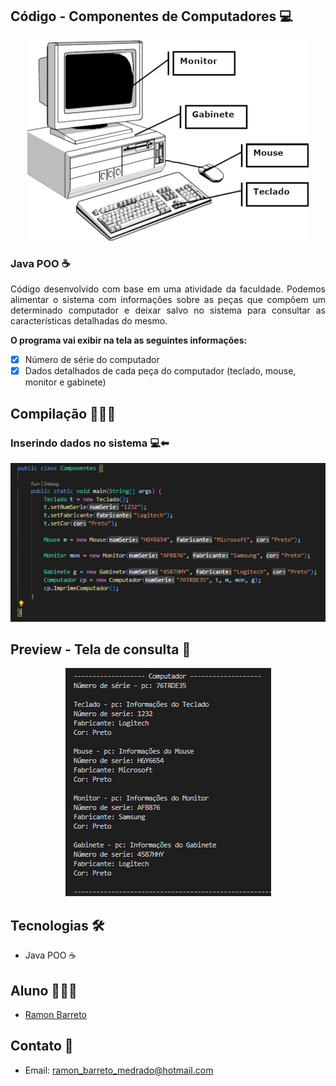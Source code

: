 ## Código - Componentes de Computadores 💻

<p align="center">
  <img alt="componets-pc" src=".github/componentes.PNG"/>
</p>

### Java POO ☕


<p align="justify">Código desenvolvido com base em uma atividade da faculdade. Podemos alimentar o sistema com informações sobre as peças que compõem um determinado computador e deixar salvo no sistema para consultar as características detalhadas do mesmo.
</p>

<strong>O programa vai exibir na tela as seguintes informações:</strong>

- [x] Número de série do computador
- [x] Dados detalhados de cada peça do computador (teclado, mouse, monitor e gabinete)
  
## Compilação 👨🏽‍💻

### Inserindo dados no sistema 💻⬅
<p align="center">
  <img alt="inserindo dados" src=".github/insert.PNG">
</p>

## Preview - Tela de consulta 🔎
<p align="center">
  <img alt="consulta dados" src=".github/consult.PNG">
</p>

## Tecnologias 🛠

- Java POO ☕

## Aluno 👨🏽‍🎓

- <a target="_blank" href="https://www.linkedin.com/in/ramon-barreto-076191180/">Ramon Barreto</a>

## Contato 📲

- Email: ramon_barreto_medrado@hotmail.com